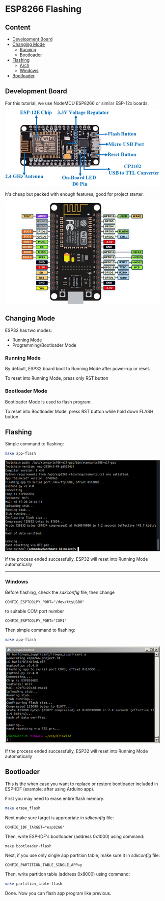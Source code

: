 # ESP8266 Flashing

## Content
- [Development Board](https://github.com/mekatronik-achmadi/md_tutorial/blob/master/electronic/tutorials/esp8266_flashing.md#development-board)
- [Changing Mode](https://github.com/mekatronik-achmadi/md_tutorial/blob/master/electronic/tutorials/esp8266_flashing.md#changing-mode)
	+ [Running](https://github.com/mekatronik-achmadi/md_tutorial/blob/master/electronic/tutorials/esp8266_flashing.md#running-mode)
	+ [Bootloader](https://github.com/mekatronik-achmadi/md_tutorial/blob/master/electronic/tutorials/esp8266_flashing.md#bootloader-mode)
- [Flashing](https://github.com/mekatronik-achmadi/md_tutorial/blob/master/electronic/tutorials/esp8266_flashing.md#flashing)
	+ [Arch](https://github.com/mekatronik-achmadi/md_tutorial/blob/master/electronic/tutorials/esp8266_flashing.md#archlinuxmanjaro)
	+ [Windows](https://github.com/mekatronik-achmadi/md_tutorial/blob/master/electronic/tutorials/esp8266_flashing.md#windows)
- [Bootloader](https://github.com/mekatronik-achmadi/md_tutorial/blob/master/electronic/tutorials/esp266_flashing.md#bootloader)

## Development Board

For this tutorial, we use NodeMCU ESP8266 or similar ESP-12x boards.

![images](images/esp8266nodemcu.jpg)

It's cheap but packed with enough features, good for project starter.

![images](images/esp8266nodepin.jpg)

## Changing Mode

ESP32 has two modes:
- Running Mode
- Programming/Bootloader Mode

### Running Mode

By default, ESP32 board boot to Running Mode after power-up or reset.

To reset into Running Mode, press only RST button

### Bootloader Mode

Bootloader Mode is used to flash program.

To reset into Bootloader Mode, press RST button while hold down FLASH button.

## Flashing

Simple command to flashing:

```sh
make app-flash
```

![images](images/esp8266flash.png)

If the process ended successfully, ESP32 will reset into Running Mode automatically

---

### Windows

Before flashing, check the *sdkconfig* file, then change

```
CONFIG_ESPTOOLPY_PORT="/dev/ttyUSB0"
```

to suitable COM port number

```
CONFIG_ESPTOOLPY_PORT="COM1"
```

Then simple command to flashing:

```sh
make app-flash
```

![images](images/esp8266flashwin.PNG)

If the process ended successfully, ESP32 will reset into Running Mode automatically

## Bootloader

This is the when case you want to replace or restore bootloader included in ESP-IDF (example: after using Arduino app).

First you may need to erase entire flash memory:

```sh
make erase_flash
```

Next make sure target is appropriate in *sdkconfig* file:

```
CONFIG_IDF_TARGET="esp8266"
```

Then, write ESP-IDF's bootloader (address 0x1000) using command:

```
make bootloader-flash
```

Next, if you use only single app partition table, make sure it in *sdkconfig* file:

```
CONFIG_PARTITION_TABLE_SINGLE_APP=y
```

Then, write partition table (address 0x8000) using command:

```sh
make partition_table-flash
```

Done. Now you can flash app program like previous.
